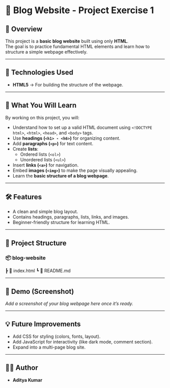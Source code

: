 # 📝 Blog Website - Project Exercise 1

## 📌 Overview
This project is a **basic blog website** built using only **HTML**.  
The goal is to practice fundamental HTML elements and learn how to structure a simple webpage effectively.  

---

## 🚀 Technologies Used
- **HTML5** → For building the structure of the webpage.

---

## 🎯 What You Will Learn
By working on this project, you will:
- Understand how to set up a valid HTML document using `<!DOCTYPE html>`, `<html>`, `<head>`, and `<body>` tags.
- Use **headings (`<h1> - <h6>`)** for organizing content.
- Add **paragraphs (`<p>`)** for text content.
- Create **lists**:
  - Ordered lists (`<ol>`)
  - Unordered lists (`<ul>`)
- Insert **links (`<a>`)** for navigation.
- Embed **images (`<img>`)** to make the page visually appealing.
- Learn the **basic structure of a blog webpage**.

---

## 🛠 Features
- A clean and simple blog layout.
- Contains headings, paragraphs, lists, links, and images.
- Beginner-friendly structure for learning HTML.

---

## 📂 Project Structure
 ### 📦 blog-website
 ┣ 📜 index.html
 ┗ 📜 README.md

---

## 📸 Demo (Screenshot)
_Add a screenshot of your blog webpage here once it’s ready._

---

## 💡 Future Improvements
- Add CSS for styling (colors, fonts, layout).
- Add JavaScript for interactivity (like dark mode, comment section).
- Expand into a multi-page blog site.

---

## 👨‍💻 Author
- **Aditya Kumar**  